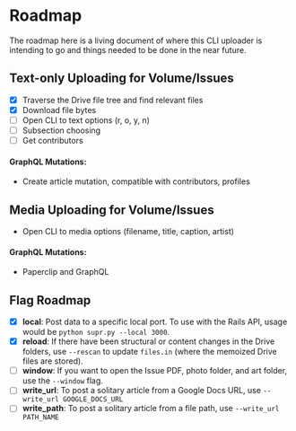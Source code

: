 # Roadmap

The roadmap here is a living document of where this CLI uploader is intending to go and things needed to be done in the near future.

## Text-only Uploading for Volume/Issues

- [x] Traverse the Drive file tree and find relevant files
- [x] Download file bytes
- [ ] Open CLI to text options (r, o, y, n)
- [ ] Subsection choosing
- [ ] Get contributors

#### GraphQL Mutations:
- Create article mutation, compatible with contributors, profiles

## Media Uploading for Volume/Issues

- Open CLI to media options (filename, title, caption, artist)

#### GraphQL Mutations:
- Paperclip and GraphQL

## Flag Roadmap

- [x] **local**: Post data to a specific local port. To use with the Rails API, usage would be `python supr.py --local 3000`.
- [x] **reload**: If there have been structural or content changes in the Drive folders, use `--rescan` to update `files.in` (where the memoized Drive files are stored).
- [ ] **window**: If you want to open the Issue PDF, photo folder, and art folder, use the `--window` flag.
- [ ] **write\_url**: To post a solitary article from a Google Docs URL, use `--write_url GOOGLE_DOCS_URL`
- [ ] **write\_path**: To post a solitary article from a file path, use `--write_url PATH_NAME`
